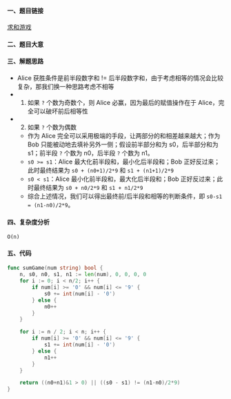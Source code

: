 #### 一、题目链接
[求和游戏](https://leetcode-cn.com/problems/sum-game/)

#### 二、题目大意

#### 三、解题思路
- Alice 获胜条件是前半段数字和 != 后半段数字和，由于考虑相等的情况会比较复杂，那我们换一种思路考虑不相等
- 1. 如果 `?` 个数为奇数个，则 Alice 必赢，因为最后的赋值操作在于 Alice，完全可以破坏前后相等性
- 2. 如果 `?` 个数为偶数
  - 作为 Alice 完全可以采用极端的手段，让两部分的和相差越来越大；作为 Bob 只能被动地去填补另外一侧；假设前半部分和为 s0，后半部分和为 s1；前半段 `?` 个数为 n0，后半段 `?` 个数为 n1。
  - `s0 >= s1`：Alice 最大化前半段和，最小化后半段和；Bob 正好反过来；此时最终结果为 `s0 + (n0+1)/2*9` 和 `s1 + (n1+1)/2*9` 
  - `s0 < s1`：Alice 最小化前半段和，最大化后半段和；Bob 正好反过来；此时最终结果为 `s0 + n0/2*9` 和 `s1 + n1/2*9`
  - 综合上述情况，我们可以得出最终前/后半段和相等的判断条件，即 `s0-s1 = (n1-n0)/2*9`。

#### 四、复杂度分析
    O(n)

#### 五、代码
```go
func sumGame(num string) bool {
	n, s0, n0, s1, n1 := len(num), 0, 0, 0, 0
	for i := 0; i < n/2; i++ {
		if num[i] >= '0' && num[i] <= '9' {
			s0 += int(num[i] - '0')
		} else {
			n0++
		}
	}

	for i := n / 2; i < n; i++ {
		if num[i] >= '0' && num[i] <= '9' {
			s1 += int(num[i] - '0')
		} else {
			n1++
		}
	}

	return ((n0+n1)&1 > 0) || ((s0 - s1) != (n1-n0)/2*9)
}
```
